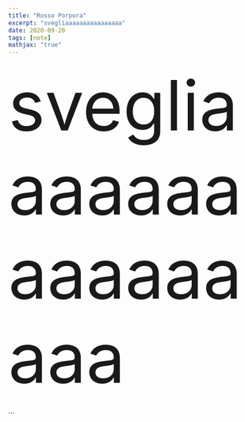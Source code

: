 ```yaml
---
title: "Rosso Porpora"
excerpt: "svegliaaaaaaaaaaaaaaaa"
date: 2020-09-20
tags: [note]
mathjax: "true"
---
```





<span style="font-size: 10em;">svegliaaaaaaaaaaaaaaaa</span>














...
